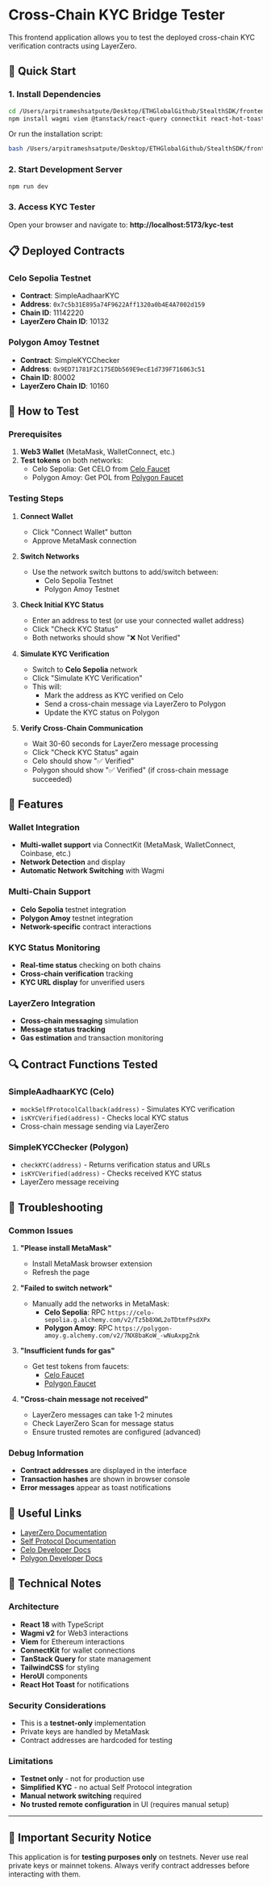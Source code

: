 # Cross-Chain KYC Bridge Tester

This frontend application allows you to test the deployed cross-chain KYC verification contracts using LayerZero.

## 🚀 Quick Start

### 1. Install Dependencies
```bash
cd /Users/arpitrameshsatpute/Desktop/ETHGlobalGithub/StealthSDK/frontend/StealthSDk
npm install wagmi viem @tanstack/react-query connectkit react-hot-toast
```

Or run the installation script:
```bash
bash /Users/arpitrameshsatpute/Desktop/ETHGlobalGithub/StealthSDK/frontend/install-kyc-deps.sh
```

### 2. Start Development Server
```bash
npm run dev
```

### 3. Access KYC Tester
Open your browser and navigate to: **http://localhost:5173/kyc-test**

## 📋 Deployed Contracts

### Celo Sepolia Testnet
- **Contract**: SimpleAadhaarKYC
- **Address**: `0x7c5b31E895a74F9622Aff1320a0b4E4A7002d159`
- **Chain ID**: 11142220
- **LayerZero Chain ID**: 10132

### Polygon Amoy Testnet
- **Contract**: SimpleKYCChecker  
- **Address**: `0x9ED71781F2C175EDb569E9ecE1d739F716063c51`
- **Chain ID**: 80002
- **LayerZero Chain ID**: 10160

## 🧪 How to Test

### Prerequisites
1. **Web3 Wallet** (MetaMask, WalletConnect, etc.)
2. **Test tokens** on both networks:
   - Celo Sepolia: Get CELO from [Celo Faucet](https://faucet.celo.org/)
   - Polygon Amoy: Get POL from [Polygon Faucet](https://faucet.polygon.technology/)

### Testing Steps

1. **Connect Wallet**
   - Click "Connect Wallet" button
   - Approve MetaMask connection

2. **Switch Networks**
   - Use the network switch buttons to add/switch between:
     - Celo Sepolia Testnet
     - Polygon Amoy Testnet

3. **Check Initial KYC Status**
   - Enter an address to test (or use your connected wallet address)
   - Click "Check KYC Status"
   - Both networks should show "❌ Not Verified"

4. **Simulate KYC Verification**
   - Switch to **Celo Sepolia** network
   - Click "Simulate KYC Verification"
   - This will:
     - Mark the address as KYC verified on Celo
     - Send a cross-chain message via LayerZero to Polygon
     - Update the KYC status on Polygon

5. **Verify Cross-Chain Communication**
   - Wait 30-60 seconds for LayerZero message processing
   - Click "Check KYC Status" again
   - Celo should show "✅ Verified"
   - Polygon should show "✅ Verified" (if cross-chain message succeeded)

## 🔧 Features

### Wallet Integration
- **Multi-wallet support** via ConnectKit (MetaMask, WalletConnect, Coinbase, etc.)
- **Network Detection** and display
- **Automatic Network Switching** with Wagmi

### Multi-Chain Support
- **Celo Sepolia** testnet integration
- **Polygon Amoy** testnet integration
- **Network-specific** contract interactions

### KYC Status Monitoring
- **Real-time status** checking on both chains
- **Cross-chain verification** tracking
- **KYC URL display** for unverified users

### LayerZero Integration
- **Cross-chain messaging** simulation
- **Message status tracking**
- **Gas estimation** and transaction monitoring

## 🔍 Contract Functions Tested

### SimpleAadhaarKYC (Celo)
- `mockSelfProtocolCallback(address)` - Simulates KYC verification
- `isKYCVerified(address)` - Checks local KYC status
- Cross-chain message sending via LayerZero

### SimpleKYCChecker (Polygon)
- `checkKYC(address)` - Returns verification status and URLs
- `isKYCVerified(address)` - Checks received KYC status
- LayerZero message receiving

## 🐛 Troubleshooting

### Common Issues

1. **"Please install MetaMask"**
   - Install MetaMask browser extension
   - Refresh the page

2. **"Failed to switch network"**
   - Manually add the networks in MetaMask:
     - **Celo Sepolia**: RPC `https://celo-sepolia.g.alchemy.com/v2/Tz5b8XWL2oTDtmfPsdXPx`
     - **Polygon Amoy**: RPC `https://polygon-amoy.g.alchemy.com/v2/7NX8baKoW_-wNuAxpgZnk`

3. **"Insufficient funds for gas"**
   - Get test tokens from faucets:
     - [Celo Faucet](https://faucet.celo.org/)
     - [Polygon Faucet](https://faucet.polygon.technology/)

4. **"Cross-chain message not received"**
   - LayerZero messages can take 1-2 minutes
   - Check LayerZero Scan for message status
   - Ensure trusted remotes are configured (advanced)

### Debug Information
- **Contract addresses** are displayed in the interface
- **Transaction hashes** are shown in browser console
- **Error messages** appear as toast notifications

## 🔗 Useful Links

- [LayerZero Documentation](https://layerzero.gitbook.io/)
- [Self Protocol Documentation](https://docs.self.xyz/)
- [Celo Developer Docs](https://docs.celo.org/)
- [Polygon Developer Docs](https://wiki.polygon.technology/)

## 📝 Technical Notes

### Architecture
- **React 18** with TypeScript
- **Wagmi v2** for Web3 interactions
- **Viem** for Ethereum interactions
- **ConnectKit** for wallet connections
- **TanStack Query** for state management
- **TailwindCSS** for styling
- **HeroUI** components
- **React Hot Toast** for notifications

### Security Considerations
- This is a **testnet-only** implementation
- Private keys are handled by MetaMask
- Contract addresses are hardcoded for testing

### Limitations
- **Testnet only** - not for production use
- **Simplified KYC** - no actual Self Protocol integration
- **Manual network switching** required
- **No trusted remote configuration** in UI (requires manual setup)

---

## 🚨 Important Security Notice

This application is for **testing purposes only** on testnets. Never use real private keys or mainnet tokens. Always verify contract addresses before interacting with them.